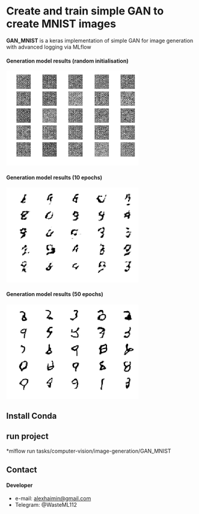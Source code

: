 Create and train simple GAN to create MNIST images
======
**GAN_MNIST** is a keras implementation of simple GAN for image generation with advanced logging via MLflow

#### Generation model results (random initialisation)
![Screenshot software](https://github.com/haimin777/ai-platform/blob/master/tasks/computer-vision/image-generation/GAN_MNIST/noise.png "screenshot software")

#### Generation model results (10 epochs)
![Screenshot software](https://github.com/haimin777/ai-platform/blob/master/tasks/computer-vision/image-generation/GAN_MNIST/10epochs.png "screenshot software")

#### Generation model results (50 epochs)
![Screenshot software](https://github.com/haimin777/ai-platform/blob/master/tasks/computer-vision/image-generation/GAN_MNIST/50epochs.png "screenshot software")

## Install Conda


## run project
*mlflow run tasks/computer-vision/image-generation/GAN_MNIST
## Contact
#### Developer

* e-mail: alexhaimin@gmail.com
* Telegram: @WasteML112